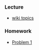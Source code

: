 ### Lecture
* [wiki topics](https://github.com/mschober/eca201/wiki/week02)


### Homework
* [Problem 1](https://github.com/mschober/eca201/wiki/week02_topic05#problem01)
